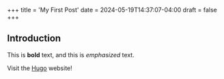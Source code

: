 +++
title = 'My First Post'
date = 2024-05-19T14:37:07-04:00
draft = false
+++

## Introduction

This is **bold** text, and this is *emphasized* text.

Visit the [Hugo](https://gohugo.io) website!